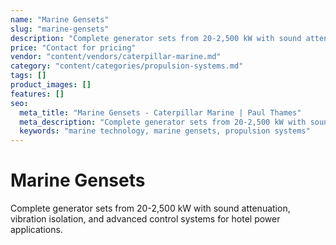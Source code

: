 ```yaml
---
name: "Marine Gensets"
slug: "marine-gensets"
description: "Complete generator sets from 20-2,500 kW with sound attenuation, vibration isolation, and advanced control systems for hotel power applications."
price: "Contact for pricing"
vendor: "content/vendors/caterpillar-marine.md"
category: "content/categories/propulsion-systems.md"
tags: []
product_images: []
features: []
seo:
  meta_title: "Marine Gensets - Caterpillar Marine | Paul Thames"
  meta_description: "Complete generator sets from 20-2,500 kW with sound attenuation, vibration isolation, and advanced control systems for hotel power applications."
  keywords: "marine technology, marine gensets, propulsion systems"
---
```


# Marine Gensets

Complete generator sets from 20-2,500 kW with sound attenuation, vibration isolation, and advanced control systems for hotel power applications.




